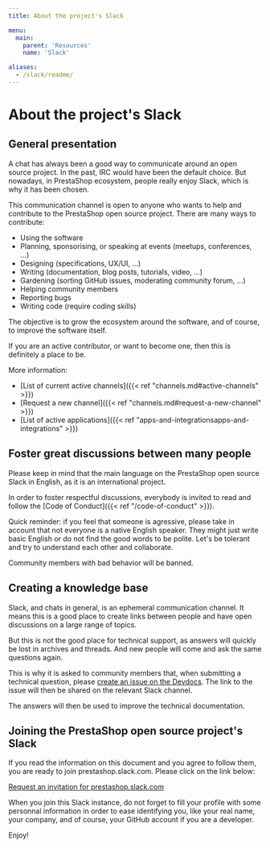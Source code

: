 ```yaml
---
title: About the project's Slack

menu:
  main:
    parent: 'Resources'
    name: 'Slack'

aliases:
  - /slack/readme/
---
```


# About the project's Slack

## General presentation

A chat has always been a good way to communicate around an open source project. In the past, IRC would have been the default choice. But nowadays, in PrestaShop ecosystem, people really enjoy Slack, which is why it has been chosen.

This communication channel is open to anyone who wants to help and contribute to the PrestaShop open source project. There are many ways to contribute:

- Using the software
- Planning, sponsorising, or speaking at events (meetups, conferences, ...)
- Designing (specifications, UX/UI, ...)
- Writing (documentation, blog posts, tutorials, video, ...)
- Gardening (sorting GitHub issues, moderating community forum, ...)
- Helping community members
- Reporting bugs
- Writing code (require coding skills)

The objective is to grow the ecosystem around the software, and of course, to improve the software itself.

If you are an active contributor, or want to become one, then this is definitely a place to be. 

More information:

- [List of current active channels]({{< ref "channels.md#active-channels" >}})
- [Request a new channel]({{< ref "channels.md#request-a-new-channel" >}})
- [List of active applications]({{< ref "apps-and-integrationsapps-and-integrations" >}})

## Foster great discussions between many people

Please keep in mind that the main language on the PrestaShop open source Slack in English, as it is an international project.

In order to foster respectful discussions, everybody is invited to read and follow the [Code of Conduct]({{< ref "/code-of-conduct" >}}).

Quick reminder: if you feel that someone is agressive, please take in account that not everyone is a native English speaker. They might just write basic English or do not find the good words to be polite. Let's be tolerant and try to understand each other and collaborate.

Community members with bad behavior will be banned.


## Creating a knowledge base

Slack, and chats in general, is an ephemeral communication channel. It means this is a good place to create links between people and have open discussions on a large range of topics.

But this is not the good place for technical support, as answers will quickly be lost in archives and threads. And new people will come and ask the same questions again.

This is why it is asked to community members that, when submitting a technical question, please [create an issue on the Devdocs](https://github.com/PrestaShop/docs/issues). The link to the issue will then be shared on the relevant Slack channel.

The answers will then be used to improve the technical documentation.


## Joining the PrestaShop open source project's Slack

If you read the information on this document and you agree to follow them, you are ready to join prestashop.slack.com. Please click on the link below:

[Request an invitation for prestashop.slack.com](https://join.slack.com/t/prestashop/shared_invite/zt-dkmbz5qf-I~FlEWwmRUOXunc5ui0Ucg)

When you join this Slack instance, do not forget to fill your profile with some personnal information in order to ease identifying you, like your real name, your company, and of course, your GitHub account if you are a developer.

Enjoy!
